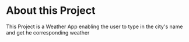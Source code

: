 <h1> About this Project </h1>

This Project is a Weather App enabling the user to type in the city's name and get he corresponding weather

